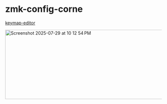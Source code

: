 # zmk-config-corne

[keymap-editor](https://nickcoutsos.github.io/keymap-editor/)

<a href="https://www.keyboard-layout-editor.com/#/gists/d00ca7da92e40d45ca4ae67fdd24d10c">
  <img width="738" height="224" alt="Screenshot 2025-07-29 at 10 12 54 PM" src="https://github.com/user-attachments/assets/26da7350-4001-4534-8e58-61cae4c99a62" />
</a>
